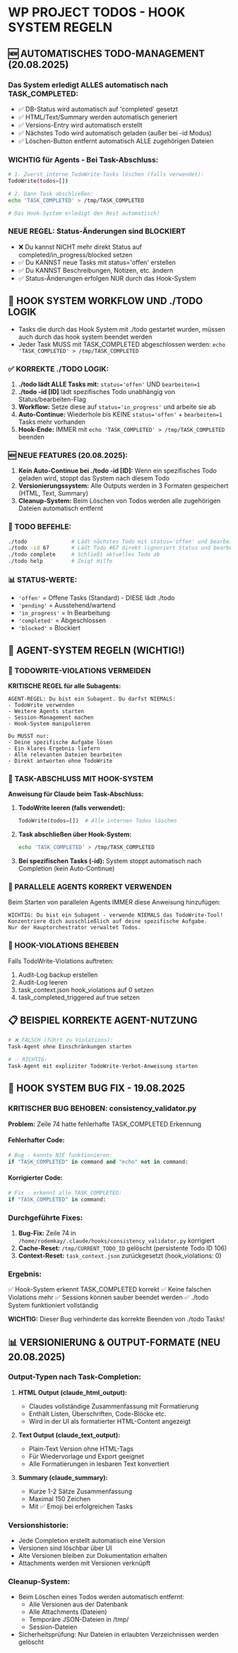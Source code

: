 # WP PROJECT TODOS - HOOK SYSTEM REGELN

## 🆕 AUTOMATISCHES TODO-MANAGEMENT (20.08.2025)

### Das System erledigt ALLES automatisch nach TASK_COMPLETED:
- ✅ DB-Status wird automatisch auf 'completed' gesetzt
- ✅ HTML/Text/Summary werden automatisch generiert
- ✅ Versions-Entry wird automatisch erstellt
- ✅ Nächstes Todo wird automatisch geladen (außer bei -id Modus)
- ✅ Löschen-Button entfernt automatisch ALLE zugehörigen Dateien

### WICHTIG für Agents - Bei Task-Abschluss:
```bash
# 1. Zuerst interne TodoWrite-Tasks löschen (falls verwendet):
TodoWrite(todos=[])

# 2. Dann Task abschließen:
echo 'TASK_COMPLETED' > /tmp/TASK_COMPLETED

# Das Hook-System erledigt den Rest automatisch!
```

### NEUE REGEL: Status-Änderungen sind BLOCKIERT
- ❌ Du kannst NICHT mehr direkt Status auf completed/in_progress/blocked setzen
- ✅ Du KANNST neue Tasks mit status='offen' erstellen
- ✅ Du KANNST Beschreibungen, Notizen, etc. ändern
- ✅ Status-Änderungen erfolgen NUR durch das Hook-System

## 🔄 HOOK SYSTEM WORKFLOW UND ./TODO LOGIK
- Tasks die durch das Hook System mit ./todo gestartet wurden, müssen auch durch das hook system beendet werden
- Jeder Task MUSS mit TASK_COMPLETED abgeschlossen werden: `echo 'TASK_COMPLETED' > /tmp/TASK_COMPLETED`

### ✅ KORREKTE ./TODO LOGIK:
1. **./todo lädt ALLE Tasks mit:** `status='offen'` UND `bearbeiten=1`
2. **./todo -id [ID]** lädt spezifisches Todo unabhängig von Status/bearbeiten-Flag
3. **Workflow:** Setze diese auf `status='in_progress'` und arbeite sie ab
4. **Auto-Continue:** Wiederhole bis KEINE `status='offen'` + `bearbeiten=1` Tasks mehr vorhanden
5. **Hook-Ende:** IMMER mit `echo 'TASK_COMPLETED' > /tmp/TASK_COMPLETED` beenden

### 🆕 NEUE FEATURES (20.08.2025):
1. **Kein Auto-Continue bei ./todo -id [ID]:** Wenn ein spezifisches Todo geladen wird, stoppt das System nach diesem Todo
2. **Versionierungssystem:** Alle Outputs werden in 3 Formaten gespeichert (HTML, Text, Summary)
3. **Cleanup-System:** Beim Löschen von Todos werden alle zugehörigen Dateien automatisch entfernt

### 📌 TODO BEFEHLE:
```bash
./todo              # Lädt nächstes Todo mit status='offen' und bearbeiten=1
./todo -id 67       # Lädt Todo #67 direkt (ignoriert Status und bearbeiten-Flag)
./todo complete     # Schließt aktuelles Todo ab
./todo help         # Zeigt Hilfe
```

### 📊 STATUS-WERTE:
- `'offen'` = Offene Tasks (Standard) - DIESE lädt ./todo
- `'pending'` = Ausstehend/wartend
- `'in_progress'` = In Bearbeitung
- `'completed'` = Abgeschlossen
- `'blocked'` = Blockiert

## 🤖 AGENT-SYSTEM REGELN (WICHTIG!)

### 🚨 TODOWRITE-VIOLATIONS VERMEIDEN
**KRITISCHE REGEL für alle Subagents:**

```
AGENT-REGEL: Du bist ein Subagent. Du darfst NIEMALS:
- TodoWrite verwenden
- Weitere Agents starten  
- Session-Management machen
- Hook-System manipulieren

Du MUSST nur:
- Deine spezifische Aufgabe lösen
- Ein klares Ergebnis liefern
- Alle relevanten Dateien bearbeiten
- Direkt antworten ohne TodoWrite
```

### 📝 TASK-ABSCHLUSS MIT HOOK-SYSTEM
**Anweisung für Claude beim Task-Abschluss:**

1. **TodoWrite leeren (falls verwendet):** 
   ```python
   TodoWrite(todos=[])  # Alle internen Todos löschen
   ```
   
2. **Task abschließen über Hook-System:**
   ```bash
   echo 'TASK_COMPLETED' > /tmp/TASK_COMPLETED
   ```
   
3. **Bei spezifischen Tasks (-id):** System stoppt automatisch nach Completion (kein Auto-Continue)

### 🎯 PARALLELE AGENTS KORREKT VERWENDEN
Beim Starten von parallelen Agents IMMER diese Anweisung hinzufügen:

```
WICHTIG: Du bist ein Subagent - verwende NIEMALS das TodoWrite-Tool! 
Konzentriere dich ausschließlich auf deine spezifische Aufgabe.
Nur der Hauptorchestrator verwaltet Todos.
```

### 🔧 HOOK-VIOLATIONS BEHEBEN
Falls TodoWrite-Violations auftreten:
1. Audit-Log backup erstellen
2. Audit-Log leeren  
3. task_context.json hook_violations auf 0 setzen
4. task_completed_triggered auf true setzen

## 📋 BEISPIEL KORREKTE AGENT-NUTZUNG

```bash
# ❌ FALSCH (führt zu Violations):
Task-Agent ohne Einschränkungen starten

# ✅ RICHTIG:
Task-Agent mit expliziter TodoWrite-Verbot-Anweisung starten
```

## 🐛 HOOK SYSTEM BUG FIX - 19.08.2025

### KRITISCHER BUG BEHOBEN: consistency_validator.py
**Problem:** Zeile 74 hatte fehlerhafte TASK_COMPLETED Erkennung

#### Fehlerhafter Code:
```python
# Bug - konnte NIE funktionieren:
if "TASK_COMPLETED" in command and "echo" not in command:
```

#### Korrigierter Code:
```python
# Fix - erkennt alle TASK_COMPLETED:
if "TASK_COMPLETED" in command:
```

### Durchgeführte Fixes:
1. **Bug-Fix:** Zeile 74 in `/home/rodemkay/.claude/hooks/consistency_validator.py` korrigiert
2. **Cache-Reset:** `/tmp/CURRENT_TODO_ID` gelöscht (persistente Todo ID 106)
3. **Context-Reset:** `task_context.json` zurückgesetzt (hook_violations: 0)

### Ergebnis:
✅ Hook-System erkennt TASK_COMPLETED korrekt
✅ Keine falschen Violations mehr
✅ Sessions können sauber beendet werden
✅ ./todo System funktioniert vollständig

**WICHTIG:** Dieser Bug verhinderte das korrekte Beenden von ./todo Tasks!

## 📊 VERSIONIERUNG & OUTPUT-FORMATE (NEU 20.08.2025)

### Output-Typen nach Task-Completion:
1. **HTML Output (claude_html_output):** 
   - Claudes vollständige Zusammenfassung mit Formatierung
   - Enthält Listen, Überschriften, Code-Blöcke etc.
   - Wird in der UI als formatierter HTML-Content angezeigt

2. **Text Output (claude_text_output):**
   - Plain-Text Version ohne HTML-Tags
   - Für Wiedervorlage und Export geeignet
   - Alle Formatierungen in lesbaren Text konvertiert

3. **Summary (claude_summary):**
   - Kurze 1-2 Sätze Zusammenfassung
   - Maximal 150 Zeichen
   - Mit ✅ Emoji bei erfolgreichen Tasks

### Versionshistorie:
- Jede Completion erstellt automatisch eine Version
- Versionen sind löschbar über UI
- Alte Versionen bleiben zur Dokumentation erhalten
- Attachments werden mit Versionen verknüpft

### Cleanup-System:
- Beim Löschen eines Todos werden automatisch entfernt:
  - Alle Versionen aus der Datenbank
  - Alle Attachments (Dateien)
  - Temporäre JSON-Dateien in /tmp/
  - Session-Dateien
- Sicherheitsprüfung: Nur Dateien in erlaubten Verzeichnissen werden gelöscht